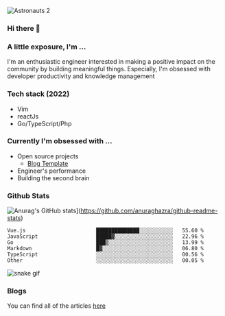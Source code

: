 ![Astronauts 2](https://user-images.githubusercontent.com/92326584/202029508-1366f7a9-5194-4122-a4f0-02c45f9206b7.jpeg)

### Hi there 👋
### A little exposure, I'm ...
I'm an enthusiastic engineer interested in making a positive impact on the community by building meaningful things. 
Especially, I'm obsessed with developer productivity and knowledge management

### Tech stack (2022)
- Vim
- reactJs
- Go/TypeScript/Php

### Currently I'm obsessed with ... 
- Open source projects
  - [Blog Template](https://github.com/bitethecode/blog-template)
- Engineer's performance
- Building the second brain 

### Github Stats
![Anurag's GitHub stats](https://github-readme-stats.vercel.app/api?username=bitethecode&count_private=true&showing_icons=true&hide=contribs)](https://github.com/anuraghazra/github-readme-stats)

<!-- ### Wakatime -->
<!--START_SECTION:waka-->

```text
Vue.js                       ██████████████░░░░░░░░░░░   55.60 %
JavaScript                   █████▓░░░░░░░░░░░░░░░░░░░   22.96 %
Go                           ███▒░░░░░░░░░░░░░░░░░░░░░   13.99 %
Markdown                     █▓░░░░░░░░░░░░░░░░░░░░░░░   06.80 %
TypeScript                   ░░░░░░░░░░░░░░░░░░░░░░░░░   00.56 %
Other                        ░░░░░░░░░░░░░░░░░░░░░░░░░   00.05 %
```

<!--END_SECTION:waka-->

![snake gif](https://github.com/bitethecode/bitethecode/blob/output/github-contribution-grid-snake.gif)

### Blogs
You can find all of the articles [here](https://bitethecode.netlify.app)
